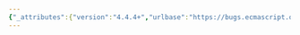 ```yaml
---
{"_attributes":{"version":"4.4.4+","urlbase":"https://bugs.ecmascript.org/","maintainer":"dherman@mozilla.com"},"bug":{"bug_id":4302,"creation_ts":"2015-04-16 14:52:00 -0700","short_desc":"10.1.2 Intl.Collator","delta_ts":"2015-04-16 20:03:19 -0700","product":"Internationalization - ECMA-402","component":"Specification","version":"Edition 2.0 drafts","rep_platform":"All","op_sys":"All","bug_status":"RESOLVED","resolution":"FIXED","priority":"Normal","bug_severity":"normal","everconfirmed":true,"reporter":{"uid":"andrebargull","name":"André Bargull"},"assigned_to":{"uid":"waldron.rick","name":"Rick Waldron"},"cc":"waldron.rick","long_desc":{"commentid":14257,"comment_count":0,"who":{"uid":"andrebargull","name":"André Bargull"},"bug_when":"2015-04-16 14:52:19 -0700","thetext":"10.1.2 Intl.Collator([ locales [, options]])\n\nPreamble: Missing parameter names\n\n> When the Intl.Collator function is called with optional arguments locales and options, the following steps are taken:\n\n\nStep 1: Missing full stop\n\nStep 4: Change `collator`, `locales` and `options` to italic font.\n\nSteps 3-6: Merge steps\n> Return InitializeCollator(collator, locales, options)."}}}
---
```

